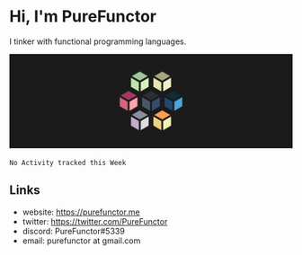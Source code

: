 # Hi, I'm PureFunctor

I tinker with functional programming languages.

![Vitriol Header](./vitriol.png)

<!--START_SECTION:waka-->
```text
No Activity tracked this Week
```
<!--END_SECTION:waka-->

## Links
+ website: https://purefunctor.me
+ twitter: https://twitter.com/PureFunctor
+ discord: PureFunctor#5339
+ email: purefunctor at gmail.com
